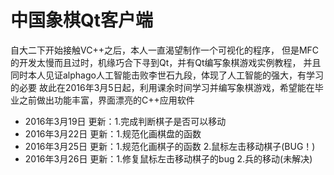 # 中国象棋Qt客户端
自大二下开始接触VC++之后，本人一直渴望制作一个可视化的程序，
但是MFC的开发太慢而且过时，机缘巧合下寻到Qt，并有Qt编写象棋游戏实例教程，
并且同时本人见证alphago人工智能击败李世石九段，体现了人工智能的强大，有学习的必要
故此在2016年3月5日起，利用课余时间学习并编写象棋游戏，希望能在毕业之前做出功能丰富，界面漂亮的C++应用软件

+ 2016年3月19日 更新：1.完成判断棋子是否可以移动
+ 2016年3月22日 更新：1.规范化画棋盘的函数
+ 2016年3月25日 更新：1.规范化画棋子的函数 2.鼠标左击移动棋子(BUG！)
+ 2016年3月26日 更新：1.修复鼠标左击移动棋子的bug 2.兵的移动(未解决)
